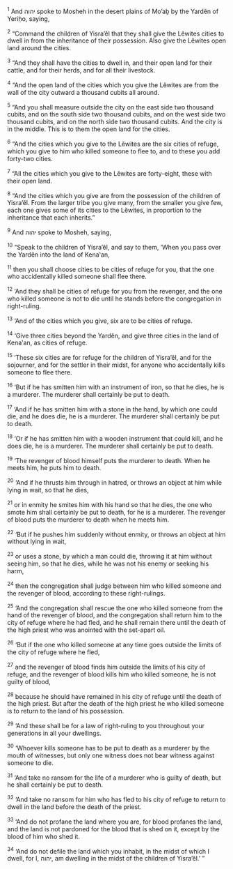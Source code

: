 <sup>1</sup> And יהוה spoke to Mosheh in the desert plains of Mo’aḇ by the Yardĕn of Yeriḥo, saying,

<sup>2</sup> “Command the children of Yisra’ĕl that they shall give the Lĕwites cities to dwell in from the inheritance of their possession. Also give the Lĕwites open land around the cities.

<sup>3</sup> “And they shall have the cities to dwell in, and their open land for their cattle, and for their herds, and for all their livestock.

<sup>4</sup> “And the open land of the cities which you give the Lĕwites are from the wall of the city outward a thousand cubits all around.

<sup>5</sup> “And you shall measure outside the city on the east side two thousand cubits, and on the south side two thousand cubits, and on the west side two thousand cubits, and on the north side two thousand cubits. And the city is in the middle. This is to them the open land for the cities.

<sup>6</sup> “And the cities which you give to the Lĕwites are the six cities of refuge, which you give to him who killed someone to flee to, and to these you add forty-two cities.

<sup>7</sup> “All the cities which you give to the Lĕwites are forty-eight, these with their open land.

<sup>8</sup> “And the cities which you give are from the possession of the children of Yisra’ĕl. From the larger tribe you give many, from the smaller you give few, each one gives some of its cities to the Lĕwites, in proportion to the inheritance that each inherits.”

<sup>9</sup> And יהוה spoke to Mosheh, saying,

<sup>10</sup> “Speak to the children of Yisra’ĕl, and say to them, ‘When you pass over the Yardĕn into the land of Kena‛an,

<sup>11</sup> then you shall choose cities to be cities of refuge for you, that the one who accidentally killed someone shall flee there.

<sup>12</sup> ‘And they shall be cities of refuge for you from the revenger, and the one who killed someone is not to die until he stands before the congregation in right-ruling.

<sup>13</sup> ‘And of the cities which you give, six are to be cities of refuge.

<sup>14</sup> ‘Give three cities beyond the Yardĕn, and give three cities in the land of Kena‛an, as cities of refuge.

<sup>15</sup> ‘These six cities are for refuge for the children of Yisra’ĕl, and for the sojourner, and for the settler in their midst, for anyone who accidentally kills someone to flee there.

<sup>16</sup> ‘But if he has smitten him with an instrument of iron, so that he dies, he is a murderer. The murderer shall certainly be put to death.

<sup>17</sup> ‘And if he has smitten him with a stone in the hand, by which one could die, and he does die, he is a murderer. The murderer shall certainly be put to death.

<sup>18</sup> ‘Or if he has smitten him with a wooden instrument that could kill, and he does die, he is a murderer. The murderer shall certainly be put to death.

<sup>19</sup> ‘The revenger of blood himself puts the murderer to death. When he meets him, he puts him to death.

<sup>20</sup> ‘And if he thrusts him through in hatred, or throws an object at him while lying in wait, so that he dies,

<sup>21</sup> or in enmity he smites him with his hand so that he dies, the one who smote him shall certainly be put to death, for he is a murderer. The revenger of blood puts the murderer to death when he meets him.

<sup>22</sup> ‘But if he pushes him suddenly without enmity, or throws an object at him without lying in wait,

<sup>23</sup> or uses a stone, by which a man could die, throwing it at him without seeing him, so that he dies, while he was not his enemy or seeking his harm,

<sup>24</sup> then the congregation shall judge between him who killed someone and the revenger of blood, according to these right-rulings.

<sup>25</sup> ‘And the congregation shall rescue the one who killed someone from the hand of the revenger of blood, and the congregation shall return him to the city of refuge where he had fled, and he shall remain there until the death of the high priest who was anointed with the set-apart oil.

<sup>26</sup> ‘But if the one who killed someone at any time goes outside the limits of the city of refuge where he fled,

<sup>27</sup> and the revenger of blood finds him outside the limits of his city of refuge, and the revenger of blood kills him who killed someone, he is not guilty of blood,

<sup>28</sup> because he should have remained in his city of refuge until the death of the high priest. But after the death of the high priest he who killed someone is to return to the land of his possession.

<sup>29</sup> ‘And these shall be for a law of right-ruling to you throughout your generations in all your dwellings.

<sup>30</sup> ‘Whoever kills someone has to be put to death as a murderer by the mouth of witnesses, but only one witness does not bear witness against someone to die.

<sup>31</sup> ‘And take no ransom for the life of a murderer who is guilty of death, but he shall certainly be put to death.

<sup>32</sup> ‘And take no ransom for him who has fled to his city of refuge to return to dwell in the land before the death of the priest.

<sup>33</sup> ‘And do not profane the land where you are, for blood profanes the land, and the land is not pardoned for the blood that is shed on it, except by the blood of him who shed it.

<sup>34</sup> ‘And do not defile the land which you inhabit, in the midst of which I dwell, for I, יהוה, am dwelling in the midst of the children of Yisra’ĕl.’ ”

